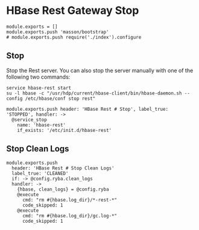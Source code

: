 
# HBase Rest Gateway Stop

    module.exports = []
    module.exports.push 'masson/bootstrap'
    # module.exports.push require('./index').configure

## Stop

Stop the Rest server. You can also stop the server manually with one of
the following two commands:

```
service hbase-rest start
su -l hbase -c "/usr/hdp/current/hbase-client/bin/hbase-daemon.sh --config /etc/hbase/conf stop rest"
```

    module.exports.push header: 'HBase Rest # Stop', label_true: 'STOPPED', handler: ->
      @service_stop
        name: 'hbase-rest'
        if_exists: '/etc/init.d/hbase-rest'

## Stop Clean Logs

    module.exports.push
      header: 'HBase Rest # Stop Clean Logs'
      label_true: 'CLEANED'
      if: -> @config.ryba.clean_logs
      handler: ->
        {hbase, clean_logs} = @config.ryba
        @execute
          cmd: "rm #{hbase.log_dir}/*-rest-*"
          code_skipped: 1
        @execute
          cmd: "rm #{hbase.log_dir}/gc.log-*"
          code_skipped: 1
